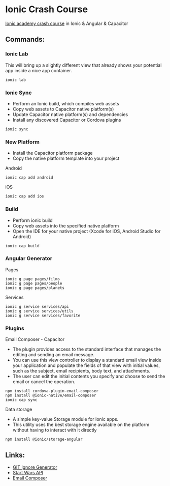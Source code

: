 # Ionic Crash Course

[Ionic academy crash course](https://ionicacademy.com/getting-started-with-ionic-4/) in Ionic &amp; Angular &amp; Capacitor

## Commands:

### Ionic Lab

This will bring up a slightly different view that already shows your potential app inside a nice app container.
```
ionic lab
```

### Ionic Sync

- Perform an Ionic build, which compiles web assets
- Copy web assets to Capacitor native platform(s)
- Update Capacitor native platform(s) and dependencies
- Install any discovered Capacitor or Cordova plugins

```
ionic sync
```

### New Platform

- Install the Capacitor platform package
- Copy the native platform template into your project

Android

```
ionic cap add android
```

iOS

```
ionic cap add ios
```

### Build 

- Perform ionic build
- Copy web assets into the specified native platform
- Open the IDE for your native project (Xcode for iOS, Android Studio for Android)

```
ionic cap build
```

### Angular Generator

Pages

```
ionic g page pages/films
ionic g page pages/people
ionic g page pages/planets
```

Services

```
ionic g service services/api
ionic g service services/utils
ionic g service services/favorite
```


### Plugins

Email Composer - Capacitor

- The plugin provides access to the standard interface that manages the editing and sending an email message.
- You can use this view controller to display a standard email view inside your application and populate the fields of that view with initial values, such as the subject, email recipients, body text, and attachments.
- The user can edit the initial contents you specify and choose to send the email or cancel the operation.

```
npm install cordova-plugin-email-composer
npm install @ionic-native/email-composer
ionic cap sync
```

Data storage

- A simple key-value Storage module for Ionic apps. 
- This utility uses the best storage engine available on the platform without having to interact with it directly

```
npm install @ionic/storage-angular
```

## Links:

- [GIT Ignore Generator](https://www.toptal.com/developers/gitignore)
- [Start Wars API](https://swapi.dev/)
- [Email Composer](https://ionicframework.com/docs/native/email-composer)
